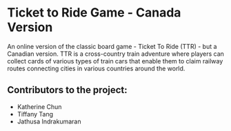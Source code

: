 # Ticket to Ride Game - Canada Version
An online version of the classic board game - Ticket To Ride (TTR) - but a Canadian version. TTR is a cross-country train adventure where players can collect cards of various types of train cars that enable them to claim railway routes connecting cities in various countries around the world.

## Contributors to the project:
- Katherine Chun
- Tiffany Tang
- Jathusa Indrakumaran

